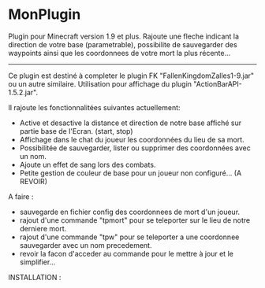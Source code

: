 # MonPlugin
Plugin pour Minecraft version 1.9 et plus. Rajoute une fleche indicant la direction de votre base (parametrable), possibilite de sauvegarder des waypoints ainsi que les coordonnees de votre mort la plus récente...

---------------------------------------------------------------------------

Ce plugin est destiné à completer le plugin FK "FallenKingdomZalles1-9.jar" ou un autre similaire.
Utilisation pour affichage du plugin "ActionBarAPI-1.5.2.jar".

Il rajoute les fonctionnalitées suivantes actuellement:
- Active et desactive la distance et direction de notre base affiché sur partie base de l'Ecran. (start, stop)
- Affichage dans le chat du joueur les coordonnées du lieu de sa mort.
- Possibilitée de sauvegarder, lister ou supprimer des coordonnées avec un nom.
- Ajoute un effet de sang lors des combats.
- Petite gestion de couleur de base pour un joueur non configuré... (A REVOIR)

A faire :
- sauvegarde en fichier config des coordonnees de mort d'un joueur.
- rajout d'une commande "tpmort" pour se teleporter sur le lieu de notre derniere mort.
- rajout d'une commande "tpw" pour se teleporter a une coordonnee sauvegarder avec un nom precedement.
- revoir la facon d'acceder au commande pour le mettre à jour et le simplifier...

INSTALLATION :
